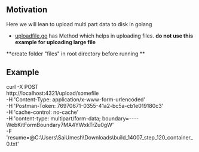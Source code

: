 ## Motivation

Here we will lean to upload multi part data to disk in golang


* [uploadfile.go](https://github.com/saiumesh535/chi-http/blob/master/utils/uploadfiles.go) has Method which helps in uploading files. **do not use this example for uploading large file**

**create folder "files" in root directory before running **

## Example
curl -X POST \
  http://localhost:4321/upload/somefile \
  -H 'Content-Type: application/x-www-form-urlencoded' \
  -H 'Postman-Token: 76970671-0355-41a2-bc5a-cb1e019180c3' \
  -H 'cache-control: no-cache' \
  -H 'content-type: multipart/form-data; boundary=----WebKitFormBoundary7MA4YWxkTrZu0gW' \
  -F 'resume=@C:\Users\SaiUmesh\Downloads\build_14007_step_120_container_0.txt'
